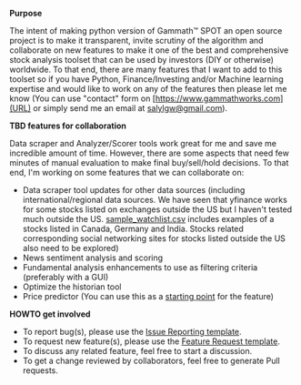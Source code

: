 **Purpose**

The intent of making python version of Gammath™ SPOT an open source project is to make it transparent, invite scrutiny of the algorithm and collaborate on new features to make it one of the best and comprehensive stock analysis toolset that can be used by investors (DIY or otherwise) worldwide. To that end, there are many features that I want to add to this toolset so if you have Python, Finance/Investing and/or Machine learning expertise and would like to work on any of the features then please let me know (You can use "contact" form on [https://www.gammathworks.com](URL) or simply send me an email at salylgw@gmail.com).

**TBD features for collaboration**

Data scraper and Analyzer/Scorer tools work great for me and save me incredible amount of time. However, there are some aspects that need few minutes of manual evaluation to make final buy/sell/hold decisions. To that end, I'm working on some features that we can collaborate on:

  * Data scraper tool updates for other data sources (including international/regional data sources. We have seen that yfinance works for some stocks listed on exchanges outside the US but I haven't tested much outside the US. [sample_watchlist.csv](https://github.com/salylgw/gammath_spot/blob/main/gammath_spot/sample_watchlist.csv) includes examples of a stocks listed in Canada, Germany and India. Stocks related corresponding social networking sites for stocks listed outside the US also need to be explored)
  * News sentiment analysis and scoring
  * Fundamental analysis enhancements to use as filtering criteria (preferably with a GUI)
  * Optimize the historian tool
  * Price predictor (You can use this as a [starting point](https://github.com/salylgw/gammath_spot/blob/main/gammath_spot/gammath_lgstic_signals.py) for the feature)



**HOWTO get involved**

  * To report bug(s), please use the [Issue Reporting template](https://github.com/salylgw/gammath_spot/blob/main/.github/ISSUE_TEMPLATE/bug_report.md).
  * To request new feature(s), please use the [Feature Request template](https://github.com/salylgw/gammath_spot/blob/main/.github/ISSUE_TEMPLATE/feature_request.md).
  * To discuss any related feature, feel free to start a discussion.
  * To get a change reviewed by collaborators, feel free to generate Pull requests.
